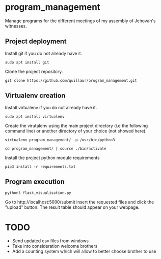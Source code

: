 # program_management
Manage programs for the different meetings of my assembly of Jehovah's witnesses.

## Project deployment
Install git if you do not already have it.
```shell
sudo apt install git
```

Clone the project repository.
```shell
git clone https://github.com/quillaur/program_management.git
```

## Virtualenv creation
Install virtualenv if you do not already have it. 
```shell
sudo apt install virtualenv
```

Create the virutalenv using the main project directory (i.e the following command line) or another directory of your choice (not showed here).
```shell
virtualenv program_management/ -p /usr/bin/python3
```
```shell
cd program_management/ | source ./bin/activate
```

Install the project python module requirements
```shell
pip3 install -r requirements.txt
```

## Program execution
```shell
python3 flask_visualisation.py
```

Go to http://localhost:5000/submit
Insert the requested files and click the "upload" button.
The result table should appear on your webpage.

# TODO
- Send updated csv files from windows
- Take into consideration welcome brothers
- Add a counting system which will allow to better choose brother to use
